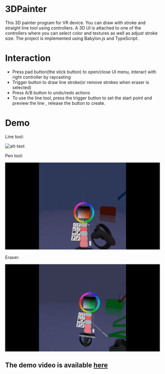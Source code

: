 # 3DPainter
This 3D painter program for VR device. You can draw with stroke and straight line tool using controllers. A 3D UI is attached to one of the controllers where you can select color and textures as well as adjust stroke size. The project is implemented using Babylon.js and TypeScript.

# Interaction
- Press pad button(the stick button) to open/close UI menu, interact with right controller by raycasting
- Trigger button to draw line stroke(or remove strokes when eraser is selected)
- Press A/B button to undo/redo actions
- To use the line tool, press the trigger button to set the start point and preview the line , release the button to create.

# Demo
Line tool: 

![alt-text](gif/line.gif`=640x360)

Pen tool:

![alt-text](gif/pen.gif)

Eraser:

![alt-text](gif/eraser.gif)

## The demo video is available [here](https://youtu.be/uIzkDZDi3vw)
